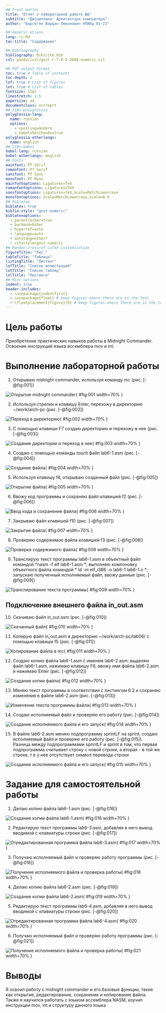 ```yaml
---
## Front matter
title: "Отчёт о лабораторной работе №6"
subtitle: "Дисциплина: Архитектура компьютера"
author: "Барсегян Вардан Левонович НПИбд-01-22"

## Generic otions
lang: ru-RU
toc-title: "Содержание"

## Bibliography
bibliography: bib/cite.bib
csl: pandoc/csl/gost-r-7-0-5-2008-numeric.csl

## Pdf output format
toc: true # Table of contents
toc-depth: 2
lof: true # List of figures
lot: true # List of tables
fontsize: 12pt
linestretch: 1.5
papersize: a4
documentclass: scrreprt
## I18n polyglossia
polyglossia-lang:
  name: russian
  options:
	- spelling=modern
	- babelshorthands=true
polyglossia-otherlangs:
  name: english
## I18n babel
babel-lang: russian
babel-otherlangs: english
## Fonts
mainfont: PT Serif
romanfont: PT Serif
sansfont: PT Sans
monofont: PT Mono
mainfontoptions: Ligatures=TeX
romanfontoptions: Ligatures=TeX
sansfontoptions: Ligatures=TeX,Scale=MatchLowercase
monofontoptions: Scale=MatchLowercase,Scale=0.9
## Biblatex
biblatex: true
biblio-style: "gost-numeric"
biblatexoptions:
  - parentracker=true
  - backend=biber
  - hyperref=auto
  - language=auto
  - autolang=other*
  - citestyle=gost-numeric
## Pandoc-crossref LaTeX customization
figureTitle: "Рис."
tableTitle: "Таблица"
listingTitle: "Листинг"
lofTitle: "Список иллюстраций"
lotTitle: "Список таблиц"
lolTitle: "Листинги"
## Misc options
indent: true
header-includes:
  - \usepackage{indentfirst}
  - \usepackage{float} # keep figures where there are in the text
  - \floatplacement{figure}{H} # keep figures where there are in the text
---
```


# Цель работы

Приобретение практических навыков работы в Midnight Commander. Освоение
инструкций языка ассемблера mov и int.

# Выполнение лабораторной работы

1. Открываю midnight commander, используя команду *mc* (рис. [-@fig:001])

![Открытие midnight commander](image/pic1.png){ #fig:001 width=70% }

2. Используя стрелки и клавишу Enter, перехожу в директорию ~/work/arch-pc (рис. [-@fig:002])

![Переход в директорию](image/pic2.png){ #fig:002 width=70% }

3. С помощью клавиши F7 создаю директорию и перехожу в нее (рис. [-@fig:003])

![Создание директории и переход в нее](image/pic3.png){ #fig:003 width=70% }

4. Создаю с помощью команды *touch* файл lab6-1.asm (рис. [-@fig:004])

![Создание файла](image/pic4.png){ #fig:004 width=70% }

5. Используя клавишу f4, открываю созданный файл (рис. [-@fig:005])

![Открытие файла](image/pic5.png){ #fig:005 width=70% }

6. Ввожу код программы и сохраняю файл клавишей f2 (рис. [-@fig:006])

![Ввод кода и сохранение файла](image/pic6.png){ #fig:006 width=70% }

7. Закрываю файл клавишей f10 (рис. [-@fig:007])

![Закрытие файла](image/pic7.png){ #fig:007 width=70% }

8. Проверяю содержимое файла клавишей f3 (рис. [-@fig:008])

![Проверка содержимого файла](image/pic8.png){ #fig:008 width=70% }

9. Транслирую текст программы lab6-1.asm в объектный файл командой *nasm -f elf lab6-1.asm
*; выполняю компоновку объектного файла командой * ld -m elf_i386 -o lab6-1 lab6-1.o
*; запускаю полученный исполняемый файл, ввожу данные (рис. [-@fig:009])

![Транслирование текста программы](image/pic9.png){ #fig:009 width=70% }

## Подключение внешнего файла in_out.asm

10. Скачиваю файл in_out.asm (рис. [-@fig:010])

![Скачанный файл](image/pic10.png){ #fig:010 width=70% }

11. Копирую файл in_out.asm в директорию ~/work/arch-pc/lab06/ с помощью клавиши f5 (рис. [-@fig:011])

![Копирование файла в mc](image/pic11.png){ #fig:011 width=70% }

12. Создаю копию файла lab6-1.asm с именем lab6-2.asm: выделяю файл lab6-1.asm, нажимаю клавишу F6, ввожу имя файла lab6-2.asm и нажимаю Enter (рис. [-@fig:012])

![Создание копии файла](image/pic12.png){ #fig:012 width=70% }

13. Меняю текст программы в соответствии с листингом 6.2 и сохраняю изменения в файле lab6-2.asm (рис. [-@fig:013])

![Изменение текста программы файла](image/pic13.png){ #fig:013 width=70% }

14. Создаю исполняемый файл и проверяю его работу (рис. [-@fig:014])

![Создание исполняемого файла и его запуск](image/pic14.png){ #fig:014 width=70% }

15. В файле lab6-2.asm меняю подпрограмму sprintLF на sprint, создаю исполняемый файл и проверяю его работу (рис. [-@fig:015]). Разница между подпрограммами sprintLF и  sprint в том, что первая подпрограмма считывает строку с новой строки, а вторая - в той же строке, т е у нее отсутствует символ перевода строки

![Создание исполняемого файла и его запуск](image/pic15.png){ #fig:015 width=70% }

# Задание для самостоятельной работы

1. Делаю копию файла lab6-1.asm (рис. [-@fig:016])

![Создание копии файла lab6-1.asm](image/pic16.png){ #fig:016 width=70% }

2. Редактирую текст программы lab6-3.asm, добавляя в него вывод вводимой с клавиатуры строки (рис. [-@fig:017])

![Отредактированная программа файла lab6-3.asm](image/pic17.png){ #fig:017 width=70% }

3. Получаю исполняемый файл и проверяю работу программы (рис. [-@fig:018])

![Получение исполняемого файла и проверка работы](image/pic18.png){ #fig:018 width=70% }

4. Делаю копию файла lab6-2.asm (рис. [-@fig:019])

![Создание копии файла lab6-2.asm](image/pic19.png){ #fig:019 width=70% }

5. Редактирую текст программы lab6-4.asm, добавляя в него вывод вводимой с клавиатуры строки (рис. [-@fig:020])

![Отредактированная программа файла lab6-4.asm](image/pic20.png){ #fig:020 width=70% }

6. Получаю исполняемый файл и проверяю работу программы (рис. [-@fig:021])

![Получение исполняемого файла и проверка работы](image/pic21.png){ #fig:021 width=70% }

# Выводы

Я освоил работу с midnight commander и его базовые функции, такие как открытие, редактирование, сохранение и копирование файла. Также я научился работать с языком ассемблера NASM, изучил инструкции mov, int и структуру данного языка

